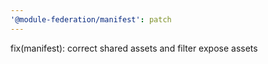 ```yaml
---
'@module-federation/manifest': patch
---
```


fix(manifest): correct shared assets and filter expose assets
